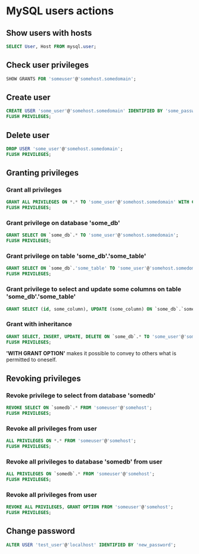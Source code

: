 # MySQL users actions

## Show users with hosts

```SQL
SELECT User, Host FROM mysql.user;
```

## Check user privileges

```SQL
SHOW GRANTS FOR 'someuser'@'somehost.somedomain';
```

## Create user

```SQL
CREATE USER 'some_user'@'somehost.somedomain' IDENTIFIED BY 'some_password';
FLUSH PRIVILEGES;
```

## Delete user

```SQL
DROP USER 'some_user'@'somehost.somedomain';
FLUSH PRIVILEGES;
```

## Granting privileges

### Grant all privileges

```SQL
GRANT ALL PRIVILEGES ON *.* TO 'some_user'@'somehost.somedomain' WITH GRANT OPTION;
FLUSH PRIVILEGES;
```

### Grant privilege on database 'some_db'

```SQL
GRANT SELECT ON `some_db`.* TO 'some_user'@'somehost.somedomain';
FLUSH PRIVILEGES;
```

### Grant privilege on table 'some_db'.'some_table'

```SQL
GRANT SELECT ON `some_db`.'some_table' TO 'some_user'@'somehost.somedomain';
FLUSH PRIVILEGES;
```

### Grant privilege to select and update some columns on table 'some_db'.'some_table'

```SQL
GRANT SELECT (id, some_column), UPDATE (some_column) ON `some_db`.`some_table` TO 'some_user'@'somehost.somedomain';
```

### Grant with inheritance

```SQL
GRANT SELECT, INSERT, UPDATE, DELETE ON `some_db`.* TO 'some_user'@'somehost' WITH GRANT OPTION;
FLUSH PRIVILEGES;
```

**'WITH GRANT OPTION'** makes it possible to convey to others what is permitted to oneself.

## Revoking privileges

### Revoke privilege to select from database 'somedb'

```SQL
REVOKE SELECT ON `somedb`.* FROM 'someuser'@'somehost';
FLUSH PRIVILEGES;
```

### Revoke all privileges from user

```SQL
ALL PRIVILEGES ON *.* FROM 'someuser'@'somehost';
FLUSH PRIVILEGES;
```

### Revoke all privileges to database 'somedb' from user

```SQL
ALL PRIVILEGES ON `somedb`.* FROM 'someuser'@'somehost';
FLUSH PRIVILEGES;
```

### Revoke all privileges from user

```SQL
REVOKE ALL PRIVILEGES, GRANT OPTION FROM 'someuser'@'somehost';
FLUSH PRIVILEGES;
```

## Change password

```SQL
ALTER USER 'test_user'@'localhost' IDENTIFIED BY 'new_password';
```